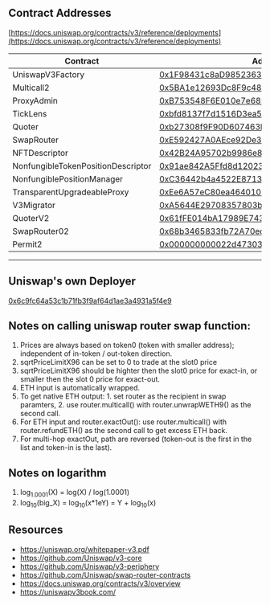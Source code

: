 ## Contract Addresses
[https://docs.uniswap.org/contracts/v3/reference/deployments](https://docs.uniswap.org/contracts/v3/reference/deployments)  

| Contract | Address |
| - | - |
| UniswapV3Factory | [0x1F98431c8aD98523631AE4a59f267346ea31F984](https://etherscan.io/address/0x1F98431c8aD98523631AE4a59f267346ea31F984) |
| Multicall2 | [0x5BA1e12693Dc8F9c48aAD8770482f4739bEeD696](https://etherscan.io/address/0x5BA1e12693Dc8F9c48aAD8770482f4739bEeD696) |
| ProxyAdmin | [0xB753548F6E010e7e680BA186F9Ca1BdAB2E90cf2](https://etherscan.io/address/0xB753548F6E010e7e680BA186F9Ca1BdAB2E90cf2) |
| TickLens | [0xbfd8137f7d1516D3ea5cA83523914859ec47F573](https://etherscan.io/address/0xbfd8137f7d1516D3ea5cA83523914859ec47F573) |
| Quoter | [0xb27308f9F90D607463bb33eA1BeBb41C27CE5AB6](https://etherscan.io/address/0xb27308f9F90D607463bb33eA1BeBb41C27CE5AB6) |
| SwapRouter | [0xE592427A0AEce92De3Edee1F18E0157C05861564](https://etherscan.io/address/0xE592427A0AEce92De3Edee1F18E0157C05861564) |
| NFTDescriptor | [0x42B24A95702b9986e82d421cC3568932790A48Ec](https://etherscan.io/address/0x42B24A95702b9986e82d421cC3568932790A48Ec) |
| NonfungibleTokenPositionDescriptor | [0x91ae842A5Ffd8d12023116943e72A606179294f3](https://etherscan.io/address/0x91ae842A5Ffd8d12023116943e72A606179294f3) |
| NonfungiblePositionManager | [0xC36442b4a4522E871399CD717aBDD847Ab11FE88](https://etherscan.io/address/0xC36442b4a4522E871399CD717aBDD847Ab11FE88) |
| TransparentUpgradeableProxy | [0xEe6A57eC80ea46401049E92587E52f5Ec1c24785](https://etherscan.io/address/0xEe6A57eC80ea46401049E92587E52f5Ec1c24785) |
| V3Migrator | [0xA5644E29708357803b5A882D272c41cC0dF92B34](https://etherscan.io/address/0xA5644E29708357803b5A882D272c41cC0dF92B34) |
| QuoterV2 | [0x61fFE014bA17989E743c5F6cB21bF9697530B21e](https://etherscan.io/address/0x61fFE014bA17989E743c5F6cB21bF9697530B21e) |
| SwapRouter02 | [0x68b3465833fb72A70ecDF485E0e4C7bD8665Fc45](https://etherscan.io/address/0x68b3465833fb72A70ecDF485E0e4C7bD8665Fc45) |
| Permit2 | [0x000000000022d473030f116ddee9f6b43ac78ba3](https://etherscan.io/address/0x000000000022d473030f116ddee9f6b43ac78ba3) |
---  
  
## Uniswap's own Deployer
[0x6c9fc64a53c1b71fb3f9af64d1ae3a4931a5f4e9](https://etherscan.io/address/0x6c9fc64a53c1b71fb3f9af64d1ae3a4931a5f4e9)

## Notes on calling uniswap router swap function:
1. Prices are always based on token0 (token with smaller address); independent of in-token / out-token direction.
2. sqrtPriceLimitX96 can be set to 0 to trade at the slot0 price
3. sqrtPriceLimitX96 should be highter then the slot0 price for exact-in, or smaller then the slot 0 price for exact-out.
4. ETH input is automatically wrapped.
5. To get native ETH output: 1. set router as the recipient in swap paramters, 2. use router.multicall() with router.unwrapWETH9() as the second call.
6. For ETH input and router.exactOut(): use router.multicall() with router.refundETH() as the second call to get excess ETH back.
7. For multi-hop exactOut, path are reversed (token-out is the first in the list and token-in is the last).

## Notes on logarithm
1. log<sub>1.0001</sub>(X) = log(X) / log(1.0001)
2. log<sub>10</sub>(big_X) = log<sub>10</sub>(x*1eY) = Y + log<sub>10</sub>(x)

## Resources
- https://uniswap.org/whitepaper-v3.pdf
- https://github.com/Uniswap/v3-core
- https://github.com/Uniswap/v3-periphery
- https://github.com/Uniswap/swap-router-contracts
- https://docs.uniswap.org/contracts/v3/overview
- https://uniswapv3book.com/
